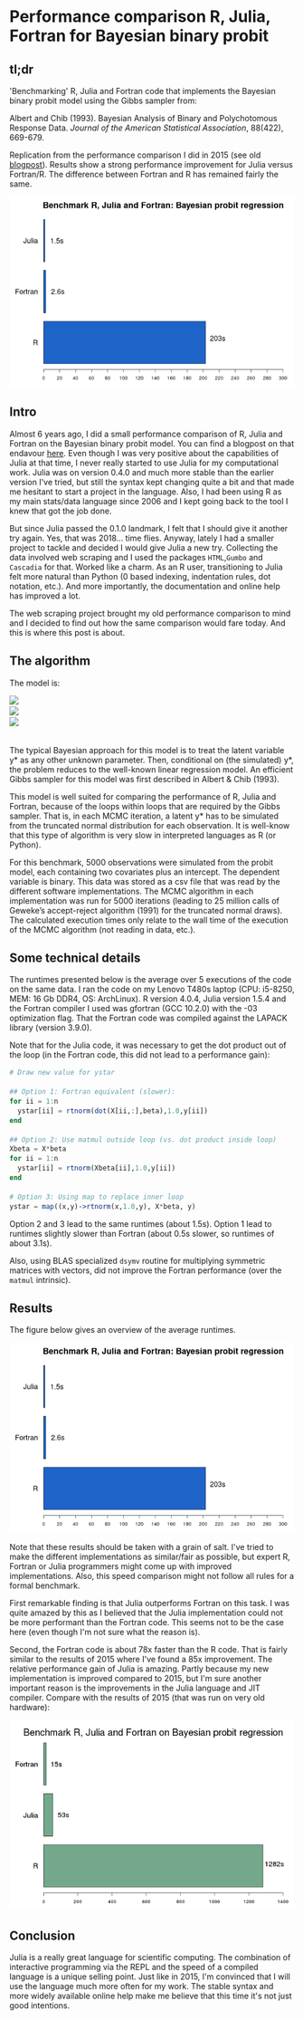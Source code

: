 # Performance comparison R, Julia, Fortran for Bayesian binary probit
## tl;dr 
'Benchmarking' R, Julia and Fortran code that implements the Bayesian binary probit model using the Gibbs sampler from:

Albert and Chib (1993). Bayesian Analysis of Binary and Polychotomous Response Data. *Journal of the American Statistical Association*, 88(422), 669-679.

Replication from the performance comparison I did in 2015 (see old [blogpost](https://taptoenix.wordpress.com/2015/10/31/speed-comparison-between-r-julia-and-fortran-on-bayesian-probit-regression/)).
Results show a strong performance improvement for Julia versus Fortran/R.
The difference between Fortran and R has remained fairly the same.

![alt text](v2021/R/results.png)

## Intro
Almost 6 years ago, I did a small performance comparison of R, Julia and Fortran on the Bayesian binary probit model.
You can find a blogpost on that endavour [here](https://taptoenix.wordpress.com/2015/10/31/speed-comparison-between-r-julia-and-fortran-on-bayesian-probit-regression/).
Even though I was very positive about the capabilities of Julia at that time, I never really started to use Julia for my computational work.
Julia was on version 0.4.0 and much more stable than the earlier version I've tried, but still the syntax kept changing quite a bit and that made me hesitant to start a project in the language.
Also, I had been using R as my main stats/data language since 2006 and I kept going back to the tool I knew that got the job done.

But since Julia passed the 0.1.0 landmark, I felt that I should give it another try again.
Yes, that was 2018... time flies.
Anyway, lately I had a smaller project to tackle and decided I would give Julia a new try.
Collecting the data involved web scraping and I used the packages `HTML`,`Gumbo` and `Cascadia` for that.
Worked like a charm.
As an R user, transitioning to Julia felt more natural than Python (0 based indexing, indentation rules, dot notation, etc.).
And more importantly, the documentation and online help has improved a lot.

The web scraping project brought my old performance comparison to mind and I decided to find out how the same comparison would fare today.
And this is where this post is about.

## The algorithm 
The model is:

<img src="https://latex.codecogs.com/gif.latex?y^\star=X\beta+\epsilon\medspace\text{ with } " /> 
</br>
<img src="https://latex.codecogs.com/gif.latex?y=1\quad\text{ if } y^\star\ge 0 " /> 
</br>
<img src="https://latex.codecogs.com/gif.latex?y=0\quad\text{ if } y^\star< 0 " /> 
</br>
</br>

The typical Bayesian approach for this model is to treat the latent variable  y\* as any other unknown parameter.
Then, conditional on (the simulated) y\*, the problem reduces to the well-known linear regression model.
An efficient Gibbs sampler for this model was first described in Albert & Chib (1993).

This model is well suited for comparing the performance of R, Julia and Fortran, because of the loops within loops that are required by the Gibbs sampler.
That is, in each MCMC iteration, a latent y\* has to be simulated from the truncated normal distribution for each observation.
It is well-know that this type of algorithm is very slow in interpreted languages as R (or Python).

For this benchmark, 5000 observations were simulated from the probit model, each containing two covariates plus an intercept.
The dependent variable is binary.
This data was stored as a csv file that was read by the different software implementations.
The MCMC algorithm in each implementation was run for 5000 iterations (leading to 25 million calls of Geweke’s accept-reject algorithm (1991) for the truncated normal draws).
The calculated execution times only relate to the wall time of the execution of the MCMC algorithm (not reading in data, etc.).

## Some technical details 
The runtimes presented below is the average over 5 executions of the code on the same data.
I ran the code on my Lenovo T480s laptop (CPU: i5-8250, MEM: 16 Gb DDR4, OS: ArchLinux).
R version 4.0.4, Julia version 1.5.4 and the Fortran compiler I used was gfortran (GCC 10.2.0) with the -03 optimization flag.
That the Fortran code was compiled against the LAPACK library (version 3.9.0).

Note that for the Julia code, it was necessary to get the dot product out of the loop (in the Fortran code, this did not lead to a performance gain):
```julia
# Draw new value for ystar

## Option 1: Fortran equivalent (slower):
for ii = 1:n
  ystar[ii] = rtnorm(dot(X[ii,:],beta),1.0,y[ii])
end

## Option 2: Use matmul outside loop (vs. dot product inside loop) 
Xbeta = X*beta
for ii = 1:n
  ystar[ii] = rtnorm(Xbeta[ii],1.0,y[ii])
end

# Option 3: Using map to replace inner loop 
ystar = map((x,y)->rtnorm(x,1.0,y), X*beta, y)
```

Option 2 and 3 lead to the same runtimes (about 1.5s). 
Option 1 lead to runtimes slightly slower than Fortran (about 0.5s slower, so runtimes of about 3.1s).

Also, using BLAS specialized `dsymv` routine for multiplying symmetric matrices with vectors, did not improve the Fortran performance (over the `matmul` intrinsic).

## Results 
The figure below gives an overview of the average runtimes.

![alt text](v2021/R/results.png)

Note that these results should be taken with a grain of salt.
I've tried to make the different implementations as similar/fair as possible, but expert R, Fortran or Julia programmers might come up with improved implementations.
Also, this speed comparison might not follow all rules for a formal benchmark.

First remarkable finding is that Julia outperforms Fortran on this task.
I was quite amazed by this as I believed that the Julia implementation could not be more performant than the Fortran code.
This seems not to be the case here (even though I'm not sure what the reason is).

Second, the Fortran code is about 78x faster than the R code.
That is fairly similar to the results of 2015 where I've found a 85x improvement.
The relative performance gain of Julia is amazing.
Partly because my new implementation is improved compared to 2015, but I'm sure another important reason is the improvements in the Julia language and JIT compiler.
Compare with the results of 2015 (that was run on very old hardware):

![alt text](v2015/R/results.png)

## Conclusion 
Julia is a really great language for scientific computing.
The combination of interactive programming via the REPL and the speed of a compiled language is a unique selling point.
Just like in 2015, I'm convinced that I will use the language much more often for my work.
The stable syntax and more widely available online help make me believe that this time it's not just good intentions. 
